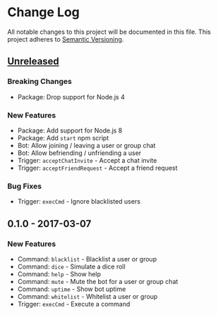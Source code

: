 # Change Log

All notable changes to this project will be documented in this file. This
project adheres to [Semantic Versioning][semver].

## [Unreleased]

### Breaking Changes
 - Package: Drop support for Node.js 4

### New Features
 - Package: Add support for Node.js 8
 - Package: Add `start` npm script
 - Bot: Allow joining / leaving a user or group chat
 - Bot: Allow befriending / unfriending a user
 - Trigger: `acceptChatInvite` - Accept a chat invite
 - Trigger: `acceptFriendRequest` - Accept a friend request

### Bug Fixes
 - Trigger: `execCmd` - Ignore blacklisted users

## 0.1.0 - 2017-03-07

### New Features
 - Command: `blacklist` - Blacklist a user or group
 - Command: `dice` - Simulate a dice roll
 - Command: `help` - Show help
 - Command: `mute` - Mute the bot for a user or group chat
 - Command: `uptime` - Show bot uptime
 - Command: `whitelist` - Whitelist a user or group
 - Trigger: `execCmd` - Execute a command

[semver]: http://semver.org/

[Unreleased]: https://github.com/scriptdaemon/cheevobot/compare/v0.1.0...HEAD
